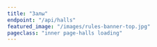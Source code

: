 ```yaml
---
title: "Залы"
endpoint: "/api/halls"
featured_image: "/images/rules-banner-top.jpg"
pageclass: "inner page-halls loading"
---
```


